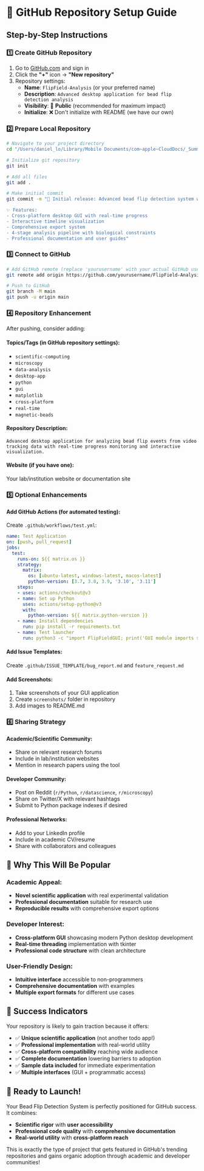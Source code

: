 # 🚀 **GitHub Repository Setup Guide**

## **Step-by-Step Instructions**

### 1️⃣ **Create GitHub Repository**

1. Go to [GitHub.com](https://github.com) and sign in
2. Click the **"+"** icon → **"New repository"**
3. Repository settings:
   - **Name**: `FlipField-Analysis` (or your preferred name)
   - **Description**: `Advanced desktop application for bead flip detection analysis`
   - **Visibility**: 🌟 **Public** (recommended for maximum impact)
   - **Initialize**: ❌ Don't initialize with README (we have our own)

### 2️⃣ **Prepare Local Repository**

```bash
# Navigate to your project directory
cd "/Users/daniel_lo/Library/Mobile Documents/com~apple~CloudDocs/_Summer 2025/FlipField/FlipField Code"

# Initialize git repository
git init

# Add all files
git add .

# Make initial commit
git commit -m "🎉 Initial release: Advanced bead flip detection system with GUI

✨ Features:
- Cross-platform desktop GUI with real-time progress
- Interactive timeline visualization 
- Comprehensive export system
- 4-stage analysis pipeline with biological constraints
- Professional documentation and user guides"
```

### 3️⃣ **Connect to GitHub**

```bash
# Add GitHub remote (replace 'yourusername' with your actual GitHub username)
git remote add origin https://github.com/yourusername/FlipField-Analysis.git

# Push to GitHub
git branch -M main
git push -u origin main
```

### 4️⃣ **Repository Enhancement**

After pushing, consider adding:

#### **Topics/Tags** (in GitHub repository settings):
- `scientific-computing`
- `microscopy`
- `data-analysis`
- `desktop-app`
- `python`
- `gui`
- `matplotlib`
- `cross-platform`
- `real-time`
- `magnetic-beads`

#### **Repository Description**:
```
Advanced desktop application for analyzing bead flip events from video tracking data with real-time progress monitoring and interactive visualization.
```

#### **Website** (if you have one):
Your lab/institution website or documentation site

### 5️⃣ **Optional Enhancements**

#### **Add GitHub Actions** (for automated testing):
Create `.github/workflows/test.yml`:
```yaml
name: Test Application
on: [push, pull_request]
jobs:
  test:
    runs-on: ${{ matrix.os }}
    strategy:
      matrix:
        os: [ubuntu-latest, windows-latest, macos-latest]
        python-version: [3.7, 3.8, 3.9, '3.10', '3.11']
    steps:
    - uses: actions/checkout@v3
    - name: Set up Python
      uses: actions/setup-python@v3
      with:
        python-version: ${{ matrix.python-version }}
    - name: Install dependencies
      run: pip install -r requirements.txt
    - name: Test launcher
      run: python3 -c "import FlipFieldGUI; print('GUI module imports successfully')"
```

#### **Add Issue Templates**:
Create `.github/ISSUE_TEMPLATE/bug_report.md` and `feature_request.md`

#### **Add Screenshots**:
1. Take screenshots of your GUI application
2. Create `screenshots/` folder in repository
3. Add images to README.md

### 6️⃣ **Sharing Strategy**

#### **Academic/Scientific Community**:
- Share on relevant research forums
- Include in lab/institution websites
- Mention in research papers using the tool

#### **Developer Community**:
- Post on Reddit (`r/Python`, `r/datascience`, `r/microscopy`)
- Share on Twitter/X with relevant hashtags
- Submit to Python package indexes if desired

#### **Professional Networks**:
- Add to your LinkedIn profile
- Include in academic CV/resume
- Share with collaborators and colleagues

## 🎯 **Why This Will Be Popular**

### **Academic Appeal**:
- **Novel scientific application** with real experimental validation
- **Professional documentation** suitable for research use
- **Reproducible results** with comprehensive export options

### **Developer Interest**:
- **Cross-platform GUI** showcasing modern Python desktop development
- **Real-time threading** implementation with tkinter
- **Professional code structure** with clean architecture

### **User-Friendly Design**:
- **Intuitive interface** accessible to non-programmers
- **Comprehensive documentation** with examples
- **Multiple export formats** for different use cases

## 🌟 **Success Indicators**

Your repository is likely to gain traction because it offers:
- ✅ **Unique scientific application** (not another todo app!)
- ✅ **Professional implementation** with real-world utility
- ✅ **Cross-platform compatibility** reaching wide audience
- ✅ **Complete documentation** lowering barriers to adoption
- ✅ **Sample data included** for immediate experimentation
- ✅ **Multiple interfaces** (GUI + programmatic access)

## 🚀 **Ready to Launch!**

Your Bead Flip Detection System is perfectly positioned for GitHub success. It combines:
- **Scientific rigor** with **user accessibility**
- **Professional code quality** with **comprehensive documentation**
- **Real-world utility** with **cross-platform reach**

This is exactly the type of project that gets featured in GitHub's trending repositories and gains organic adoption through academic and developer communities! 
